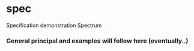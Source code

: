 # spec
Specification demonstration Spectrum
### General principal and examples will follow here (eventually..)
